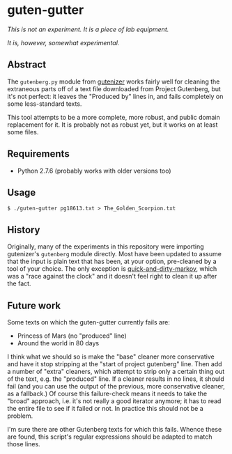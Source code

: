 guten-gutter
============

_This is not an experiment.  It is a piece of lab equipment._

_It is, however, somewhat experimental._

Abstract
--------

The `gutenberg.py` module from [gutenizer](https://github.com/okfn/gutenizer/)
works fairly well for cleaning the extraneous parts off of a text file
downloaded from Project Gutenberg, but it's not perfect: it leaves the
"Produced by" lines in, and fails completely on some less-standard texts.

This tool attempts to be a more complete, more robust, and public domain
replacement for it.  It is probably not as robust yet, but it works on at
least some files. 

Requirements
------------

*   Python 2.7.6 (probably works with older versions too)

Usage
-----

    $ ./guten-gutter pg18613.txt > The_Golden_Scorpion.txt

History
-------

Originally, many of the experiments in this repository were importing
gutenizer's `gutenberg` module directly.  Most have been updated to assume
that the input is plain text that has been, at your option, pre-cleaned by
a tool of your choice.  The only exception is [quick-and-dirty-markov](../quick-and-dirty-markov),
which was a "race against the clock" and it doesn't feel right to clean it
up after the fact.

Future work
-----------

Some texts on which the guten-gutter currently fails are:

*   Princess of Mars (no "produced" line)
*   Around the world in 80 days

I think what we should so is make the "base" cleaner more conservative and
have it stop stripping at the "start of project gutenberg" line.  Then add a
number of "extra" cleaners, which attempt to strip only a certain thing out
of the text, e.g. the "produced" line.  If a cleaner results in no lines, it
should fail (and you can use the output of the previous, more conservative
cleaner, as a fallback.)  Of course this failure-check means it needs to take
the "broad" approach, i.e. it's not really a good iterator anymore; it has
to read the entire file to see if it failed or not.  In practice this should
not be a problem.

I'm sure there are other Gutenberg texts for which this fails.  Whence these
are found, this script's regular expressions should be adapted to match those
lines.
